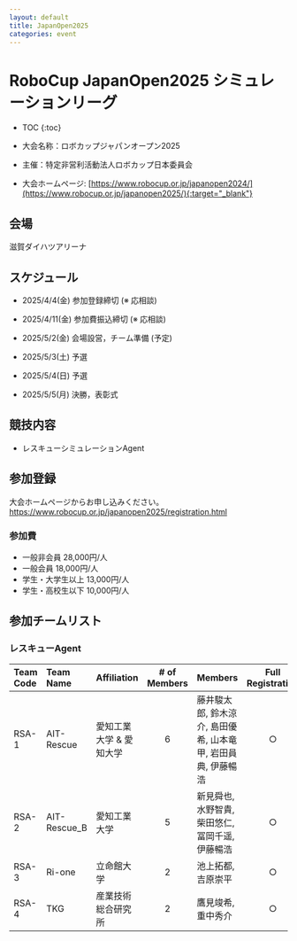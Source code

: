 ```yaml
---
layout: default
title: JapanOpen2025
categories: event
---
```


# RoboCup JapanOpen2025 シミュレーションリーグ

- TOC
{:toc}


- 大会名称：ロボカップジャパンオープン2025
- 主催：特定非営利活動法人ロボカップ日本委員会
- 大会ホームページ: [https://www.robocup.or.jp/japanopen2024/](https://www.robocup.or.jp/japanopen2025/){:target="_blank"}

## 会場

滋賀ダイハツアリーナ

## スケジュール

- 2025/4/4(金) 参加登録締切 (※ 応相談)
- 2025/4/11(金) 参加費振込締切 (※ 応相談)

- 2025/5/2(金) 会場設営，チーム準備 (予定)
- 2025/5/3(土) 予選
- 2025/5/4(日) 予選
- 2025/5/5(月) 決勝，表彰式


## 競技内容

- レスキューシミュレーションAgent

## 参加登録

大会ホームページからお申し込みください。
https://www.robocup.or.jp/japanopen2025/registration.html

### 参加費

- 一般非会員 28,000円/人
- 一般会員 18,000円/人
- 学生・大学生以上 13,000円/人
- 学生・高校生以下 10,000円/人


## 参加チームリスト
### レスキューAgent

|Team Code |Team Name |Affiliation |# of Members |Members |Full Registration |
| :---     | :---     | :---       | :---:       | :---   | :---:            |
| RSA-1    | AIT-Rescue | 愛知工業大学 & 愛知大学 | 6 | 藤井駿太郎, 鈴木涼介, 島田優希, 山本⻯甲, 岩田員典, 伊藤暢浩 | ○ |
| RSA-2    | AIT-Rescue_B | 愛知工業大学 | 5 | 新見舜也, 水野智貴, 柴田悠仁, 冨岡千遥, 伊藤暢浩 | ○ |
| RSA-3    | Ri-one | 立命館大学 | 2 | 池上拓都, 吉原崇平 | ○ |
| RSA-4    | TKG | 産業技術総合研究所 | 2 | 鷹見竣希, 重中秀介 | ○ |

